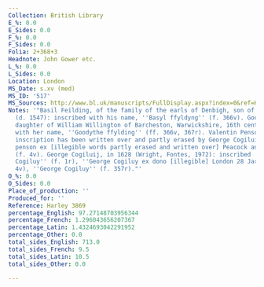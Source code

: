 ```yaml
---
Collection: British Library
E_%: 0.0
E_Sides: 0.0
F_%: 0.0
F_Sides: 0.0
Folia: 2+368+3
Headnote: John Gower etc.
L_%: 0.0
L_Sides: 0.0
Location: London
MS_Date: s.xv (med)
MS_ID: '517'
MS_Sources: http://www.bl.uk/manuscripts/FullDisplay.aspx?index=0&ref=Harley_MS_3869
Notes: '"Basil Feilding, of the family of the earls of Denbigh, son of William Feilding
  (d. 1547): inscribed with his name, ''Basyl ffyldyng'' (f. 366v). Goodith Feilding,
  daughter of William Willington of Barcheston, Warwickshire, 16th century: inscribed
  with her name, ''Goodythe ffylding'' (ff. 366v, 367r). Valentin Penson, (1597?):
  inscription has been written over and partly erased by George Cogiluij ''Liber Valentin
  penson ex [illegible words partly erased and written over] Peacock ano 15[9]7''
  (f. 4v). George Cogiluij, in 1628 (Wright, Fontes, 1972): inscribed ''1628 George
  Cogiluy'' (f. 1r), ''George Cogiluy ex dono [illegible] London 28 Jar 1628'' (f.
  4v), ''George Cogiluy'' (f. 357r)."'
O_%: 0.0
O_Sides: 0.0
Place_of_production: ''
Produced_for: ''
Reference: Harley 3869
percentage_English: 97.27148703956344
percentage_French: 1.296043656207367
percentage_Latin: 1.4324693042291952
percentage_Other: 0.0
total_sides_English: 713.0
total_sides_French: 9.5
total_sides_Latin: 10.5
total_sides_Other: 0.0

---
```

